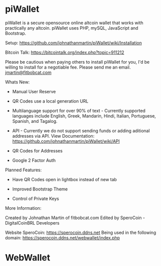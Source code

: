 piWallet
========

piWallet is a secure opensource online altcoin wallet that works with practically any altcoin. piWallet uses PHP, mySQL, JavaScript and Bootstrap.

Setup: https://github.com/johnathanmartin/piWallet/wiki/Installation

Bitcoin Talk: https://bitcointalk.org/index.php?topic=911212

Please be cautious when paying others to install piWallet for you, I'd be willing to install for a negotiable fee. Please send me an email. jmartin@fitbobcat.com

Whats New:

- Manual User Reserve

- QR Codes use a local generation URL

- Multilanguage support for over 90% of text - Currently supported languages include English, Greek, Mandarin, Hindi, Italian, Portuguese, Spanish, and Tagalog.

- API - Currently we do not support sending funds or adding aditional addresses via API. View Documentation: https://github.com/johnathanmartin/piWallet/wiki/API

- QR Codes for Addresses

- Google 2 Factor Auth


Planned Features:
- Have QR Codes open in lightbox instead of new tab

- Improved Bootstrap Theme

- Control of Private Keys

More Information:

Created by Johnathan Martin of fitbobcat.com
Edited by SperoCoin - DigitalCoinBRL Developers

Website SperoCoin: https://sperocoin.ddns.net
Being used in the following domain: https://sperocoin.ddns.net/webwallet/index.php
# WebWallet
